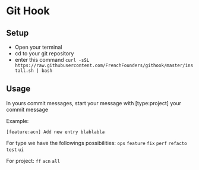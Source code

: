 # Git Hook

## Setup

* Open your terminal
* cd to your git repository
* enter this command `curl -sSL https://raw.githubusercontent.com/FrenchFounders/githook/master/install.sh | bash`


## Usage

In yours commit messages, start your message with [type:project] your commit message

Example:

```
[feature:acn] Add new entry blablabla 
```

For type we have the followings possibilities:
`ops` `feature` `fix` `perf` `refacto` `test` `ui`

For project: 
`ff` `acn` `all`
